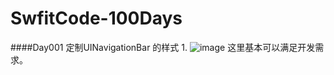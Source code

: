 # SwfitCode-100Days

####Day001 定制UINavigationBar 的样式
1.
![image](https://github.com/SwfitCode-100Days/ImageResource/NavigationBarGIF001.gif)
这里基本可以满足开发需求。
